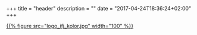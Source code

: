 +++
title = "header"
description = ""
date = "2017-04-24T18:36:24+02:00"
+++

[{{% figure src="logo_ifj_kolor.jpg"  width="100" %}}](http://cacti02-1549.cloud.plgrid.pl/nz61www/public/)
